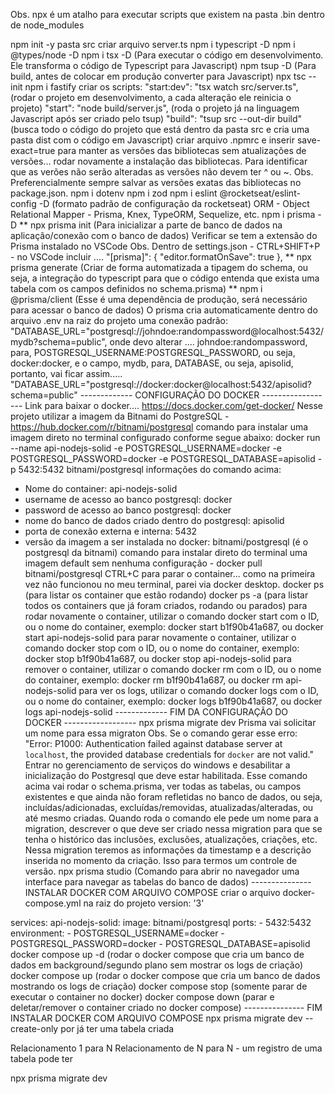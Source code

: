 Obs. npx é um atalho para executar scripts que existem na pasta .bin dentro de node_modules

npm init -y
pasta src
criar arquivo server.ts
npm i typescript -D
npm i @types/node -D
npm i tsx -D (Para executar o código em desenvolvimento. Ele transforma o código de Typescript para Javascript)
npm tsup -D (Para build, antes de colocar em produção converter para Javascript)
npx tsc --init
npm i fastify
criar os scripts:
    "start:dev": "tsx watch src/server.ts", (rodar o projeto em desenvolvimento, a cada alteração ele reinicia o projeto)
    "start": "node build/server.js", (roda o projeto já na linguagem Javascript após ser criado pelo tsup)
    "build": "tsup src --out-dir build" (busca todo o código do projeto que está dentro da pasta src e cria uma pasta dist com o código em Javascript)
criar arquivo .npmrc e inserir save-exact=true para manter as versões das bibliotecas sem atualizações de versões... rodar novamente a instalação das bibliotecas. Para identificar que as verões não serão alteradas as versões não devem ter ^ ou ~.
Obs. Preferencialmente sempre salvar as versões exatas das bibliotecas no package.json.
npm i dotenv
npm i zod
npm i eslint @rocketseat/eslint-config -D (formato padrão de configuração da rocketseat)
ORM - Object Relational Mapper - Prisma, Knex, TypeORM, Sequelize, etc.
npm i prisma -D
** npx prisma init (Para inicializar a parte de banco de dados na aplicação/conexão com o banco de dados)
Verificar se tem a extensão do Prisma instalado no VSCode
Obs. Dentro de settings.json - CTRL+SHIFT+P - no VSCode incluir ....
    "[prisma]": {
        "editor.formatOnSave": true
    },
** npx prisma generate (Criar de forma automatizada a tipagem do schema, ou seja, a integração do typescript para que o código entenda que exista uma tabela com os campos definidos no schema.prisma)
** npm i @prisma/client (Esse é uma dependência de produção, será necessário para acessar o banco de dados)
O prisma cria automaticamente dentro do arquivo .env na raiz do projeto uma conexão padrão:
 "DATABASE_URL="postgresql://johndoe:randompassword@localhost:5432/mydb?schema=public", onde devo alterar .... johndoe:randompassword, para,
 POSTGRESQL_USERNAME:POSTGRESQL_PASSWORD, ou seja,
 docker:docker, e o campo,
 mydb, para,
 DATABASE, ou seja,
 apisolid, portanto, vai ficar assim.....
 "DATABASE_URL="postgresql://docker:docker@localhost:5432/apisolid?schema=public"
------------- CONFIGURAÇÃO DO DOCKER ------------------ 
Link para baixar o docker.... https://docs.docker.com/get-docker/
Nesse projeto utilizar a imagem da Bitnami do PostgreSQL - https://hub.docker.com/r/bitnami/postgresql
comando para instalar uma imagem direto no terminal configurado conforme segue abaixo:
docker run --name api-nodejs-solid -e POSTGRESQL_USERNAME=docker -e POSTGRESQL_PASSWORD=docker -e POSTGRESQL_DATABASE=apisolid -p 5432:5432 bitnami/postgresql
informações do comando acima:
- Nome do container: api-nodejs-solid
- username de acesso ao banco postgresql: docker
- password de acesso ao banco postgresql: docker
- nome do banco de dados criado dentro do postgresql: apisolid
- porta de conexão externa e interna: 5432
- versão da imagem a ser instalada no docker: bitnami/postgresql (é o postgresql da bitnami)
comando para instalar direto do terminal uma imagem default sem nenhuma configuração - docker pull bitnami/postgresql
CTRL+C para parar o container... como na primeira vez não funcionou no meu terminal, parei via docker desktop.
docker ps (para listar os container que estão rodando)
docker ps -a (para listar todos os containers que já foram criados, rodando ou parados)
para rodar novamente o container, utilizar o comando docker start com o ID, ou o nome do container, exemplo:
docker start b1f90b41a687, ou docker start api-nodejs-solid
para parar novamente o container, utilizar o comando docker stop com o ID, ou o nome do container, exemplo:
docker stop b1f90b41a687, ou docker stop api-nodejs-solid
para remover o container, utilizar o comando docker rm com o ID, ou o nome do container, exemplo:
docker rm b1f90b41a687, ou docker rm api-nodejs-solid
para ver os logs, utilizar o comando docker logs com o ID, ou o nome do container, exemplo:
docker logs b1f90b41a687, ou docker logs api-nodejs-solid
------------- FIM DA CONFIGURAÇÃO DO DOCKER ------------------ 
npx prisma migrate dev
Prisma vai solicitar um nome para essa migraton
Obs. Se o comando gerar esse erro: "Error: P1000: Authentication failed against database server at `localhost`, the provided database credentials for `docker` are not valid."
Entrar no gerenciamento de serviços do windows e desabilitar a inicialização do Postgresql que deve estar habilitada.
Esse comando acima vai rodar o schema.prisma, ver todas as tabelas, ou campos existentes e que ainda não foram refletidas no banco de dados, ou seja, incluídas/adicionadas, excluídas/removidas, atualizadas/alteradas, ou até mesmo criadas. 
Quando roda o comando ele pede um nome para a migration, descrever o que deve ser criado nessa migration para que se tenha o histórico das inclusões, exclusões, atualizações, criações, etc.
Nessa migration teremos as informações da timestamp e a descrição inserida no momento da criação. Isso para termos um controle de versão.
npx prisma studio (Comando para abrir no navegador uma interface para navegar as tabelas do banco de dados)
--------------- INSTALAR DOCKER COM ARQUIVO COMPOSE
criar o arquivo docker-compose.yml na raiz do projeto
version: '3'

services:
  api-nodejs-solid:
    image: bitnami/postgresql
    ports:
      - 5432:5432
    environment:
      - POSTGRESQL_USERNAME=docker
      - POSTGRESQL_PASSWORD=docker
      - POSTGRESQL_DATABASE=apisolid
docker compose up -d (rodar o docker compose que cria um banco de dados em background/segundo plano sem mostrar os logs de criação)
docker compose up (rodar o docker compose que cria um banco de dados mostrando os logs de criação)
docker compose stop (somente parar de executar o container no docker)
docker compose down (parar e deletar/remover o container criado no docker compose)
--------------- FIM INSTALAR DOCKER COM ARQUIVO COMPOSE
npx prisma migrate dev --create-only por já ter uma tabela criada

Relacionamento 1 para N
Relacionamento de N para N - um registro de uma tabela pode ter 

npx prisma migrate dev